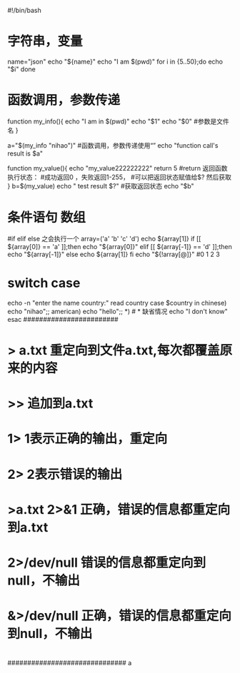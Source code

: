 #!/bin/bash
# 字符串，变量

name="json"
echo "${name}"
echo "I am $(pwd)"
for i in {5..50};do
  echo "$i"
done


# 函数调用，参数传递

function my_info(){
  echo "I am in $(pwd)"
  echo "$1"
  echo "$0" #参数是文件名
}

a="$(my_info "nihao")" #函数调用，参数传递使用“”
echo "function call's result is $a"

function my_value(){
  echo "my_value222222222"
  return 5 #return 返回函数执行状态：
  #成功返回0 ，失败返回1-255，
  #可以把返回状态赋值给$? 然后获取
}
b=$(my_value)
echo " test result  $?" #获取返回状态
echo "$b"

# 条件语句 数组
#if elif else 之会执行一个
array=('a' 'b' 'c' 'd')
echo ${array[1]}
if [[ ${array[0]} == 'a' ]];then
  echo "${array[0]}"
elif [[ ${array[-1]} == 'd' ]];then
  echo "${array[-1]}"
else 
  echo ${array[1]}
fi
echo "${!array[@]}" #0 1 2 3

# switch case 
echo -n "enter the name country:"
read country
case $country in
  chinese)
    echo "nihao";;
  american)
    echo "hello";;
  *) # * 缺省情况
    echo "I don't know"
esac
########################
# > a.txt 重定向到文件a.txt,每次都覆盖原来的内容
# >>      追加到a.txt
# 1>      1表示正确的输出，重定向
# 2>      2表示错误的输出

# >a.txt 2>&1 正确，错误的信息都重定向到a.txt
# 2>/dev/null 错误的信息都重定向到null，不输出

# &>/dev/null  正确，错误的信息都重定向到null，不输出
#
##############################
a
